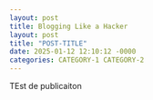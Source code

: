 ```yaml
---
layout: post
title: Blogging Like a Hacker
layout: post
title: "POST-TITLE"
date: 2025-01-12 12:10:12 -0000
categories: CATEGORY-1 CATEGORY-2
---
```


TEst de publicaiton 
